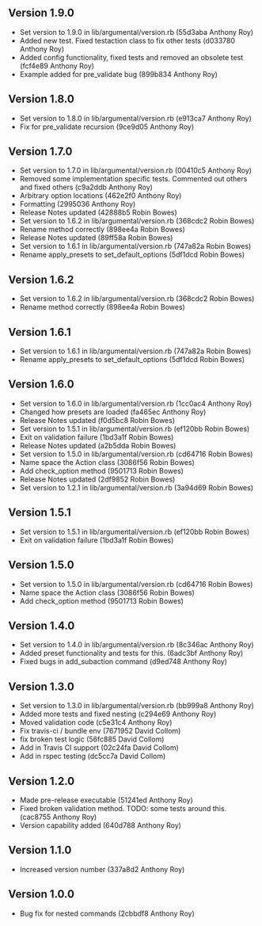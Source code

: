 Version 1.9.0
-------------

- Set version to 1.9.0 in lib/argumental/version.rb (55d3aba Anthony Roy)
- Added new test. Fixed testaction class to fix other tests (d033780 Anthony Roy)
- Added config functionality, fixed tests and removed an obsolete test (fcf4e89 Anthony Roy)
- Example added for pre_validate bug (899b834 Anthony Roy)

Version 1.8.0
-------------

- Set version to 1.8.0 in lib/argumental/version.rb (e913ca7 Anthony Roy)
- Fix for pre_validate recursion (9ce9d05 Anthony Roy)

Version 1.7.0
-------------

- Set version to 1.7.0 in lib/argumental/version.rb (00410c5 Anthony Roy)
- Removed some implementation specific tests. Commented out others and fixed others (c9a2ddb Anthony Roy)
- Arbitrary option locations (462e2f0 Anthony Roy)
- Formatting (2995036 Anthony Roy)
- Release Notes updated (42888b5 Robin Bowes)
- Set version to 1.6.2 in lib/argumental/version.rb (368cdc2 Robin Bowes)
- Rename method correctly (898ee4a Robin Bowes)
- Release Notes updated (89ff58a Robin Bowes)
- Set version to 1.6.1 in lib/argumental/version.rb (747a82a Robin Bowes)
- Rename apply_presets to set_default_options (5df1dcd Robin Bowes)

Version 1.6.2
-------------

- Set version to 1.6.2 in lib/argumental/version.rb (368cdc2 Robin Bowes)
- Rename method correctly (898ee4a Robin Bowes)

Version 1.6.1
-------------

- Set version to 1.6.1 in lib/argumental/version.rb (747a82a Robin Bowes)
- Rename apply_presets to set_default_options (5df1dcd Robin Bowes)

Version 1.6.0
-------------

- Set version to 1.6.0 in lib/argumental/version.rb (1cc0ac4 Anthony Roy)
- Changed how presets are loaded (fa465ec Anthony Roy)
- Release Notes updated (f0d5bc8 Robin Bowes)
- Set version to 1.5.1 in lib/argumental/version.rb (ef120bb Robin Bowes)
- Exit on validation failure (1bd3a1f Robin Bowes)
- Release Notes updated (a2b5dda Robin Bowes)
- Set version to 1.5.0 in lib/argumental/version.rb (cd64716 Robin Bowes)
- Name space the Action class (3086f56 Robin Bowes)
- Add check_option method (9501713 Robin Bowes)
- Release Notes updated (2df9852 Robin Bowes)
- Set version to 1.2.1 in lib/argumental/version.rb (3a94d69 Robin Bowes)

Version 1.5.1
-------------

- Set version to 1.5.1 in lib/argumental/version.rb (ef120bb Robin Bowes)
- Exit on validation failure (1bd3a1f Robin Bowes)

Version 1.5.0
-------------

- Set version to 1.5.0 in lib/argumental/version.rb (cd64716 Robin Bowes)
- Name space the Action class (3086f56 Robin Bowes)
- Add check_option method (9501713 Robin Bowes)

Version 1.4.0
-------------

- Set version to 1.4.0 in lib/argumental/version.rb (8c346ac Anthony Roy)
- Added preset functionality and tests for this. (6adc3bf Anthony Roy)
- Fixed bugs in add_subaction command (d9ed748 Anthony Roy)

Version 1.3.0
-------------

- Set version to 1.3.0 in lib/argumental/version.rb (bb999a8 Anthony Roy)
- Added more tests and fixed nesting (c294e69 Anthony Roy)
- Moved validation code (c5e31c4 Anthony Roy)
- Fix travis-ci / bundle env (7671952 David Collom)
- fix broken test logic (56fc885 David Collom)
- Add in Travis CI support (02c24fa David Collom)
- Add in rspec testing (dc5cc7a David Collom)

Version 1.2.0
-------------

- Made pre-release executable (51241ed Anthony Roy)
- Fixed broken validation method. TODO: some tests around this. (cac8755 Anthony Roy)
- Version capability added (640d788 Anthony Roy)

Version 1.1.0
-------------

- Increased version number (337a8d2 Anthony Roy)

Version 1.0.0
-------------

- Bug fix for nested commands (2cbbdf8 Anthony Roy)
